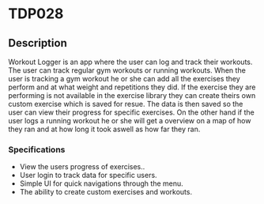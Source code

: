 # TDP028



## Description
Workout Logger is an app where the user can log and track their workouts. 
The user can track regular gym workouts or running workouts. 
When the user is tracking a gym workout he or she can add all the exercises they perform and at what weight and repetitions they did. 
If the exercise they are performing is not available in the exercise library they can create theirs own custom exercise which is saved for resue.
The data is then saved so the user can view their progress for specific exercises. 
On the other hand if the user logs a running workout he or she will get a overview on a map of how they ran and at how long it took aswell as how far they ran.

### Specifications
- View the users progress of exercises..
- User login to track data for specific users.
- Simple UI for quick navigations through the menu.
- The ability to create custom exercises and workouts.